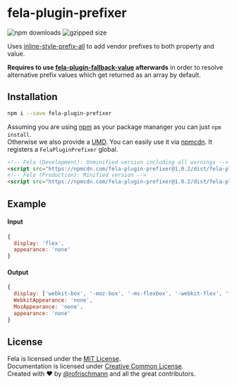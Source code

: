 # fela-plugin-prefixer


<img alt="npm downloads" src="https://img.shields.io/npm/dm/fela-plugin-prefixer.svg">
<img alt="gzipped size" src="https://img.shields.io/badge/gzipped-2.94kb-brightgreen.svg">

Uses [inline-style-prefix-all](https://github.com/rofrischmann/inline-style-prefix-all) to add vendor prefixes to both property and value.

**Requires to use  [fela-plugin-fallback-value](../fela-plugin-fallback-value/) afterwards** in order to resolve alternative prefix values which get returned as an array by default.

## Installation
```sh
npm i --save fela-plugin-prefixer
```
Assuming you are using [npm](https://www.npmjs.com) as your package mananger you can just `npm install`.<br>
Otherwise we also provide a [UMD](https://github.com/umdjs/umd). You can easily use it via [npmcdn](https://npmcdn.com/). It registers a  `FelaPluginPrefixer` global.
```HTML
<!-- Fela (Development): Unminified version including all warnings -->
<script src="https://npmcdn.com/fela-plugin-prefixer@1.0.2/dist/fela-plugin-prefixer.js"></script>
<!-- Fela (Production): Minified version -->
<script src="https://npmcdn.com/fela-plugin-prefixer@1.0.2/dist/fela-plugin-prefixer.min.js"></script>
```

## Example

#### Input
```javascript
{
  display: 'flex',
  appearance: 'none'
}
```
#### Output
```javascript
{
  display: ['webkit-box', '-moz-box', '-ms-flexbox', '-webkit-flex', 'flex'],
  WebkitAppearance: 'none',
  MozAppearance: 'none',
  appearance: 'none'
}
```

## License
Fela is licensed under the [MIT License](http://opensource.org/licenses/MIT).<br>
Documentation is licensed under [Creative Common License](http://creativecommons.org/licenses/by/4.0/).<br>
Created with ♥ by [@rofrischmann](http://rofrischmann.de) and all the great contributors.
